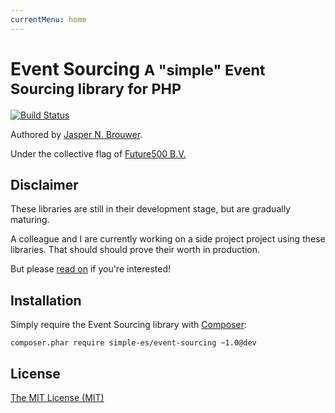 ```yaml
---
currentMenu: home
---
```


# Event Sourcing <small>A "simple" Event Sourcing library for PHP</small>

[![Build Status](https://travis-ci.org/simple-es/event-sourcing.svg?branch=master)](https://travis-ci.org/simple-es/event-sourcing)

Authored by [Jasper N. Brouwer][jaspernbrouwer].

Under the collective flag of [Future500 B.V.][f500]


## Disclaimer

These libraries are still in their development stage, but are gradually maturing.

A colleague and I are currently working on a side project project using these libraries. That should should prove their worth in production.

But please [read on](/event-sourcing/events) if you're interested!


## Installation

Simply require the Event Sourcing library with [Composer][composer]:

```nohighlight
composer.phar require simple-es/event-sourcing ~1.0@dev
```


## License

[The MIT License (MIT)][license]


[f500]: https://github.com/f500
[jaspernbrouwer]: https://github.com/jaspernbrouwer
[composer]: https://getcomposer.org
[license]: https://github.com/simple-es/event-sourcing/blob/master/LICENSE

